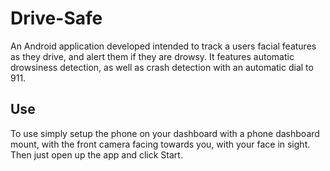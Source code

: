 # Drive-Safe
An Android application developed intended to track a users facial features as they drive, and alert them if they are drowsy. It features automatic drowsiness detection, as well as crash detection with an automatic dial to 911. 

## Use
To use simply setup the phone on your dashboard with a phone dashboard mount, with the front camera facing towards you, with your face in sight. Then just open up the app and click Start. 
